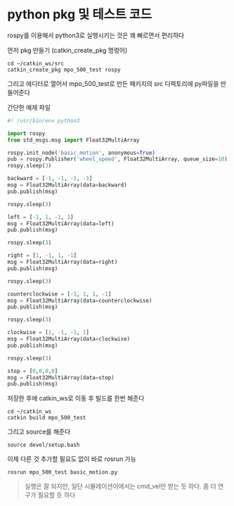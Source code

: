 # python pkg 및 테스트 코드

rospy를 이용해서 python3로 실행시키는 것은 꽤 빠르면서 편리하다   

먼저 pkg 만들기 (catkin_create_pkg 명령어)
```
cd ~/catkin_ws/src
catkin_create_pkg mpo_500_test rospy
```

그리고 에디터로 열어서 mpo_500_test로 만든 패키지의 src 디렉토리에 py파일을 만들어준다 

간단한 예제 파일
```py
#! /usr/bin/env python3

import rospy
from std_msgs.msg import Float32MultiArray

rospy.init_node('basic_motion', anonymous=True)
pub = rospy.Publisher('wheel_speed', Float32MultiArray, queue_size=10)
rospy.sleep(3)

backward = [-1, -1, -1, -1]
msg = Float32MultiArray(data=backward)
pub.publish(msg)

rospy.sleep(3)

left = [-1, 1, -1, 1]
msg = Float32MultiArray(data=left)
pub.publish(msg)

rospy.sleep(3)

right = [1, -1, 1, -1]
msg = Float32MultiArray(data=right)
pub.publish(msg)

rospy.sleep(3)

counterclockwise = [-1, 1, 1, -1]
msg = Float32MultiArray(data=counterclockwise)
pub.publish(msg)

rospy.sleep(3)

clockwise = [1, -1, -1, 1]
msg = Float32MultiArray(data=clockwise)
pub.publish(msg)

rospy.sleep(3)

stop = [0,0,0,0]
msg = Float32MultiArray(data=stop)
pub.publish(msg)
```

저장한 후에 catkin_ws로 이동 후 빌드를 한번 해준다 
```
cd ~/catkin_ws
catkin build mpo_500_test
```

그리고 source를 해준다 
```
source devel/setup.bash 
```

이제 다른 것 추가할 필요도 없이 바로 rosrun 가능
```
rosrun mpo_500_test basic_motion.py 
```

> 실행은 잘 되지만, 일단 시뮬레이션이에서는 cmd_vel만 받는 듯 하다. 좀 더 연구가 필요할 듯 하다 


